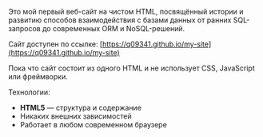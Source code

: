 
Это мой первый веб-сайт на чистом HTML, посвящённый истории и развитию способов взаимодействия с базами данных от ранних SQL-запросов до современных ORM и NoSQL-решений.

Сайт доступен по ссылке: [https://q09341.github.io/my-site](https://q09341.github.io/my-site)

Пока что сайт состоит из одного HTML и не использует CSS, JavaScript или фреймворки.

Технологии:
- **HTML5** — структура и содержание
- Никаких внешних зависимостей
- Работает в любом современном браузерe
